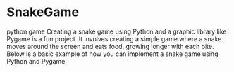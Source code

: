 # SnakeGame
python game
Creating a snake game using Python and a graphic library like Pygame is a fun project. It involves creating a simple game where a snake moves around the screen and eats food, growing longer with each bite. Below is a basic example of how you can implement a snake game using Python and Pygame
